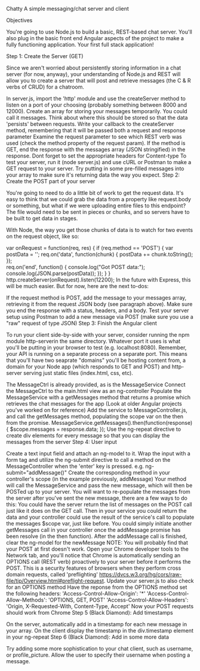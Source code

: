 Chatty
A simple messaging/chat server and client

Objectives

You're going to use Node.js to build a basic, REST-based chat server. You'll also plug in the basic front end Angular aspects of the project to make a fully functioning application. Your first full stack application!

Step 1: Create the Server (GET)

Since we aren't worried about persistently storing information in a chat server (for now, anyway), your understanding of Node.js and REST will allow you to create a server that will post and retrieve messages (the C & R verbs of CRUD) for a chatroom.

In server.js, import the 'http' module and use the createServer method to listen on a port of your choosing (probably something between 8000 and 12000).
Create an array for storing your messages temporarily. You could call it messages. Think about where this should be stored so that the data 'persists' between requests.
Write your callback to the createServer method, remembering that it will be passed both a request and response parameter
Examine the request parameter to see which REST verb was used (check the method property of the request param).
If the method is GET, end the response with the messages array (JSON stringified) in the response.
Dont forget to set the appropriate headers for Content-type
To test your server, run it (node server.js) and use cURL or Postman to make a GET request to your server. Try putting in some pre-filled messages into your array to make sure it's returning data the way you expect.
Step 2: Create the POST part of your server

You're going to need to do a little bit of work to get the request data. It's easy to think that we could grab the data from a property like request.body or something, but what if we were uploading entire files to this endpoint? The file would need to be sent in pieces or chunks, and so servers have to be built to get data in stages.

With Node, the way you get those chunks of data is to watch for two events on the request object, like so:

var onRequest = function(req, res) {
    if (req.method == 'POST') {
       var postData = '';
       req.on('data', function(chunk) {
           postData += chunk.toString();
        });    
        req.on('end', function() {
            console.log("Got POST data:");
            console.log(JSON.parse(postData));
       });
    }
}
http.createServer(onRequest).listen(12200);
In the future with Express, this will be much easier. But for now, here are the next to-dos:

If the request method is POST, add the message to your messages array, retrieving it from the request JSON body (see paragraph above). Make sure you end the response with a status, headers, and a body.
Test your server setup using Postman to add a new message via POST (make sure you use a "raw" request of type JSON)
Step 3: Finish the Angular client

To run your client side-by-side with your server, consider running the npm module http-serverin the same directory. Whatever port it uses is what you'll be putting in your browser to test (e.g. localhost:8080). Remember, your API is running on a separate process on a separate port. This means that you'll have two seaprate "domains" you'll be hosting content from, a domain for your Node app (which responds to GET and POST) and http-server serving just static files (index.html, css, etc).

The MessageCtrl is already provided, as is the MessageService
Connect the MessageCtrl to the main.html view as an ng-controller
Populate the MessageService with a getMessages method that returns a promise which retrieves the chat messages for the app (Look at older Angular projects you've worked on for reference)
Add the service to MessageController.js, and call the getMessages method, populating the scope var on the then from the promise.
MessageService.getMessages().then(function(response) {
  $scope.messages = response.data;
});
Use the ng-repeat directive to create div elements for every message so that you can display the messages from the server
Step 4: User input

Create a text input field and attach an ng-model to it.
Wrap the input with a form tag and utilize the ng-submit directive to call a method on the MessageController when the 'enter' key is pressed. e.g. ng-submit="addMessage()"
Create the corresponding method in your controller's scope (in the example previously, addMessage)
Your method will call the MessageService and pass the new message, which will then be POSTed up to your server.
You will want to re-populate the messages from the server after you've sent the new message, there are a few ways to do this:
You could have the server return the list of messages on the POST call just like it does on the GET call. Then in your service you could return the data and your controller could use the result of the service's call to populate the messages $scope var, just like before.
You could simply initiate another getMessages call in your controller once the addMessage promise has been resolve (in the then function).
After the addMessage call is finished, clear the ng-model for the newMessage
NOTE: You will probably find that your POST at first doesn't work. Open your Chrome developer tools to the Network tab, and you'll notice that Chrome is automatically sending an OPTIONS call (REST verb) proactively to your server before it performs the POST. This is a security features of browsers when they perform cross domain requests, called 'preflighting' https://dvcs.w3.org/hg/cors/raw-file/tip/Overview.html#preflight-request.
Update your server.js to also check for an OPTIONS method
Have the reponse from the OPTIONS method set the following headers:
'Access-Control-Allow-Origin': '*'
'Access-Control-Allow-Methods': 'OPTIONS, GET, POST'
'Access-Control-Allow-Headers': 'Origin, X-Requested-With, Content-Type, Accept'
Now your POST requests should work from Chrome
Step 5 (Black Diamond): Add timestamps

On the server, automatically add in a timestamp for each new message in your array.
On the client display the timestamp in the div.timestamp element in your ng-repeat
Step 6 (Black Diamond): Add in some more data

Try adding some more sophistication to your chat client, such as username, or profile_picture. Allow the user to specify their username when posting a message.
